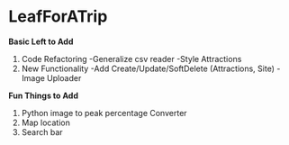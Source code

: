 # LeafForATrip

**Basic Left to Add**

1. Code Refactoring 
	-Generalize csv reader
	-Style Attractions
2. New Functionality
	-Add Create/Update/SoftDelete (Attractions, Site)
	-Image Uploader

**Fun Things to Add**

1. Python image to peak percentage Converter
2. Map location
3. Search bar